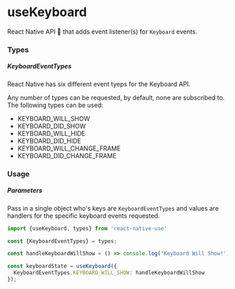 # useKeyboard

React Native API 🎣 that adds event listener(s) for `Keyboard` events.

### Types

##### KeyboardEventTypes

React Native has six different event tyeps for the Keyboard API.

Any number of types can be requested, by default, none are subscribed to.  The following types can be used:

- KEYBOARD_WILL_SHOW
- KEYBOARD_DID_SHOW
- KEYBOARD_WILL_HIDE
- KEYBOARD_DID_HIDE
- KEYBOARD_WILL_CHANGE_FRAME
- KEYBOARD_DID_CHANGE_FRAME

### Usage

##### Parameters

Pass in a single object who's keys are `KeyboardEventTypes` and values are handlers for the specific keyboard events requested.

```javascript
import {useKeyboard, types} from 'react-native-use'

const {KeyboardEventTypes} = types;

const handleKeyboardWillShow = () => console.log('Keyboard Will Show!')

const keyboardState = useKeyboard({
  KeyboardEventTypes.KEYBOARD_WILL_SHOW: handleKeyboardWillShow
});
```

